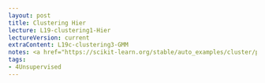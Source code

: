 ```yaml
---
layout: post
title: Clustering Hier
lecture: L19-clustering1-Hier
lectureVersion: current
extraContent: L19c-clustering3-GMM 
notes: <a href="https://scikit-learn.org/stable/auto_examples/cluster/plot_linkage_comparison.html#sphx-glr-auto-examples-cluster-plot-linkage-comparison-py"> compare Hier clusterings </a> 
tags:
- 4Unsupervised
---
```

